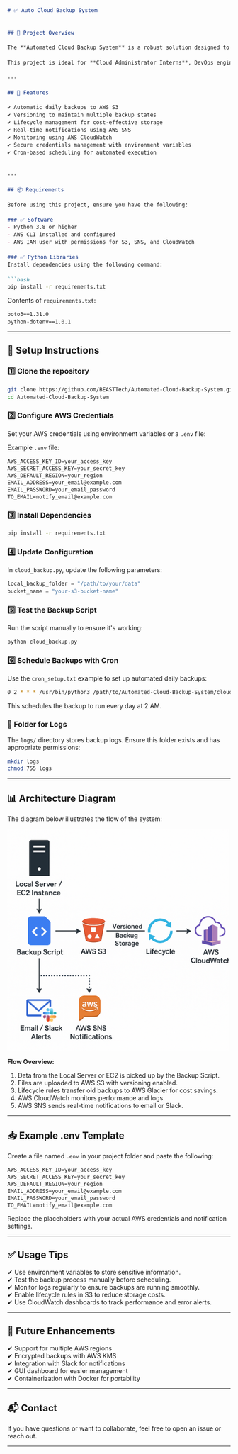 ```markdown
# ✅ Auto Cloud Backup System


## 📖 Project Overview

The **Automated Cloud Backup System** is a robust solution designed to securely back up critical files and databases from local servers or EC2 instances to **AWS S3**. The system ensures data protection through versioning, lifecycle management, automated scheduling, and real-time notifications using AWS services.

This project is ideal for **Cloud Administrator Interns**, DevOps engineers, or anyone interested in implementing reliable cloud-based backup solutions with minimal manual intervention.

---

## 🎯 Features

✔ Automatic daily backups to AWS S3  
✔ Versioning to maintain multiple backup states  
✔ Lifecycle management for cost-effective storage  
✔ Real-time notifications using AWS SNS  
✔ Monitoring using AWS CloudWatch  
✔ Secure credentials management with environment variables  
✔ Cron-based scheduling for automated execution  


---

## 📦 Requirements

Before using this project, ensure you have the following:

### ✅ Software
- Python 3.8 or higher  
- AWS CLI installed and configured  
- AWS IAM user with permissions for S3, SNS, and CloudWatch  

### ✅ Python Libraries  
Install dependencies using the following command:

```bash
pip install -r requirements.txt
```

Contents of `requirements.txt`:

```txt
boto3==1.31.0
python-dotenv==1.0.1
```

---

## 🔧 Setup Instructions

### 1️⃣ Clone the repository

```bash
git clone https://github.com/BEASTTech/Automated-Cloud-Backup-System.git
cd Automated-Cloud-Backup-System
```

### 2️⃣ Configure AWS Credentials

Set your AWS credentials using environment variables or a `.env` file:

Example `.env` file:

```env
AWS_ACCESS_KEY_ID=your_access_key
AWS_SECRET_ACCESS_KEY=your_secret_key
AWS_DEFAULT_REGION=your_region
EMAIL_ADDRESS=your_email@example.com
EMAIL_PASSWORD=your_email_password
TO_EMAIL=notify_email@example.com
```

### 3️⃣ Install Dependencies

```bash
pip install -r requirements.txt
```

### 4️⃣ Update Configuration

In `cloud_backup.py`, update the following parameters:

```python
local_backup_folder = "/path/to/your/data"
bucket_name = "your-s3-bucket-name"
```

### 5️⃣ Test the Backup Script

Run the script manually to ensure it's working:

```bash
python cloud_backup.py
```

### 6️⃣ Schedule Backups with Cron

Use the `cron_setup.txt` example to set up automated daily backups:

```bash
0 2 * * * /usr/bin/python3 /path/to/Automated-Cloud-Backup-System/cloud_backup.py
```

This schedules the backup to run every day at 2 AM.

### 📂 Folder for Logs

The `logs/` directory stores backup logs. Ensure this folder exists and has appropriate permissions:

```bash
mkdir logs
chmod 755 logs
```

---

## 📊 Architecture Diagram

The diagram below illustrates the flow of the system:

<img src="https://github.com/parthdummy/icons-main/blob/main/Diagram.png" width="500px">

**Flow Overview:**

1. Data from the Local Server or EC2 is picked up by the Backup Script.
2. Files are uploaded to AWS S3 with versioning enabled.
3. Lifecycle rules transfer old backups to AWS Glacier for cost savings.
4. AWS CloudWatch monitors performance and logs.
5. AWS SNS sends real-time notifications to email or Slack.

---

## 📥 Example .env Template

Create a file named `.env` in your project folder and paste the following:

```env
AWS_ACCESS_KEY_ID=your_access_key
AWS_SECRET_ACCESS_KEY=your_secret_key
AWS_DEFAULT_REGION=your_region
EMAIL_ADDRESS=your_email@example.com
EMAIL_PASSWORD=your_email_password
TO_EMAIL=notify_email@example.com
```

Replace the placeholders with your actual AWS credentials and notification settings.

---

## ✅ Usage Tips

✔ Use environment variables to store sensitive information.  
✔ Test the backup process manually before scheduling.  
✔ Monitor logs regularly to ensure backups are running smoothly.  
✔ Enable lifecycle rules in S3 to reduce storage costs.  
✔ Use CloudWatch dashboards to track performance and error alerts.  

---

## 📂 Future Enhancements

✔ Support for multiple AWS regions  
✔ Encrypted backups with AWS KMS  
✔ Integration with Slack for notifications  
✔ GUI dashboard for easier management  
✔ Containerization with Docker for portability  

---

## 📬 Contact

If you have questions or want to collaborate, feel free to open an issue or reach out.

---
